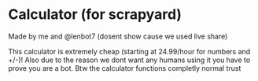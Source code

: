 # Calculator (for scrapyard)
Made by me and @lenbot7 (dosent show cause we used live share)

This calculator is extremely cheap (starting at 24.99/hour for numbers and +/-)!
Also due to the reason we dont want any humans using it you have to prove you are a bot.
Btw the calculator functions completly normal trust